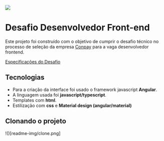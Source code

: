 ![](https://media-exp1.licdn.com/dms/image/C4D1BAQFcaBuBxIlBgw/company-background_10000/0?e=2159024400&v=beta&t=PbHmlBJb3Z87dOXefy1q6i_ZwSd9jr5sunluxbiwkCw)

# Desafio Desenvolvedor Front-end

Este projeto foi construído com o objetivo de cumprir o desafio técnico no processo de seleção da empresa [Conpay](https://conpay.com.br/) para a vaga desenvolvedor frontend.

[Especificações do Desafio](/desafio/Desafio%20técnico%20-%20Desenvolvedor%20Front-end.pdf)


## Tecnologias

- Para a criação da interface foi usado o framework javascript **Angular**.
- A linguagem usada foi **javascript/typescript**.
- Templates com **html**.
- Estilização com **css** e **Material design (angular/material)**


## Clonando o projeto

!()[readme-img/clone.png]